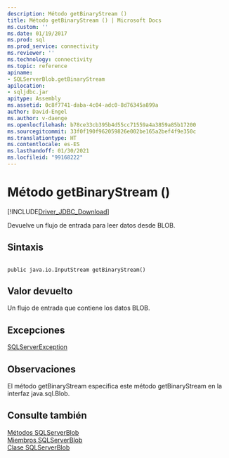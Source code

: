 ```yaml
---
description: Método getBinaryStream ()
title: Método getBinaryStream () | Microsoft Docs
ms.custom: ''
ms.date: 01/19/2017
ms.prod: sql
ms.prod_service: connectivity
ms.reviewer: ''
ms.technology: connectivity
ms.topic: reference
apiname:
- SQLServerBlob.getBinaryStream
apilocation:
- sqljdbc.jar
apitype: Assembly
ms.assetid: 0c8f7741-daba-4c04-adc0-8d76345a899a
author: David-Engel
ms.author: v-daenge
ms.openlocfilehash: b78ce33cb395b4d55cc71559a4a3859a85b17200
ms.sourcegitcommit: 33f0f190f962059826e002be165a2bef4f9e350c
ms.translationtype: HT
ms.contentlocale: es-ES
ms.lasthandoff: 01/30/2021
ms.locfileid: "99168222"
---
```

# <a name="getbinarystream-method-"></a>Método getBinaryStream ()
[!INCLUDE[Driver_JDBC_Download](../../../includes/driver_jdbc_download.md)]

  Devuelve un flujo de entrada para leer datos desde BLOB.  
  
## <a name="syntax"></a>Sintaxis  
  
```  
  
public java.io.InputStream getBinaryStream()  
```  
  
## <a name="return-value"></a>Valor devuelto  
 Un flujo de entrada que contiene los datos BLOB.  
  
## <a name="exceptions"></a>Excepciones  
 [SQLServerException](../../../connect/jdbc/reference/sqlserverexception-class.md)  
  
## <a name="remarks"></a>Observaciones  
 El método getBinaryStream especifica este método getBinaryStream en la interfaz java.sql.Blob.  
  
## <a name="see-also"></a>Consulte también  
 [Métodos SQLServerBlob](../../../connect/jdbc/reference/sqlserverblob-methods.md)   
 [Miembros SQLServerBlob](../../../connect/jdbc/reference/sqlserverblob-members.md)   
 [Clase SQLServerBlob](../../../connect/jdbc/reference/sqlserverblob-class.md)  
  
  
